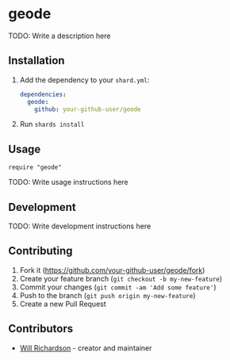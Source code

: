 # geode

TODO: Write a description here

## Installation

1. Add the dependency to your `shard.yml`:

   ```yaml
   dependencies:
     geode:
       github: your-github-user/geode
   ```

2. Run `shards install`

## Usage

```crystal
require "geode"
```

TODO: Write usage instructions here

## Development

TODO: Write development instructions here

## Contributing

1. Fork it (<https://github.com/your-github-user/geode/fork>)
2. Create your feature branch (`git checkout -b my-new-feature`)
3. Commit your changes (`git commit -am 'Add some feature'`)
4. Push to the branch (`git push origin my-new-feature`)
5. Create a new Pull Request

## Contributors

- [Will Richardson](https://github.com/your-github-user) - creator and maintainer
